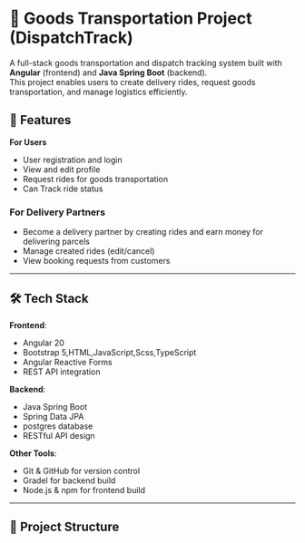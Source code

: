 # 🚚 Goods Transportation Project (DispatchTrack)

A full-stack goods transportation and dispatch tracking system built with **Angular** (frontend) and **Java Spring Boot** (backend).  
This project enables users to create delivery rides, request goods transportation, and manage logistics efficiently.

## 📌 Features

   **For Users**
- User registration and login
- View and edit profile
- Request rides for goods transportation
- Can Track ride status

### **For Delivery Partners**
- Become a delivery partner by creating rides and earn money for delivering parcels
- Manage created rides (edit/cancel)
- View booking requests from customers

----------------

## 🛠️ Tech Stack

**Frontend**:
- Angular 20
- Bootstrap 5,HTML,JavaScript,Scss,TypeScript
- Angular Reactive Forms
- REST API integration

**Backend**:
- Java Spring Boot
- Spring Data JPA
- postgres database
- RESTful API design

**Other Tools**:
- Git & GitHub for version control
- Gradel for backend build
- Node.js & npm for frontend build

---

## 📂 Project Structure
